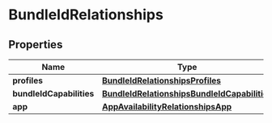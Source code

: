 

# BundleIdRelationships


## Properties

| Name | Type | Description | Notes |
|------------ | ------------- | ------------- | -------------|
|**profiles** | [**BundleIdRelationshipsProfiles**](BundleIdRelationshipsProfiles.md) |  |  [optional] |
|**bundleIdCapabilities** | [**BundleIdRelationshipsBundleIdCapabilities**](BundleIdRelationshipsBundleIdCapabilities.md) |  |  [optional] |
|**app** | [**AppAvailabilityRelationshipsApp**](AppAvailabilityRelationshipsApp.md) |  |  [optional] |



